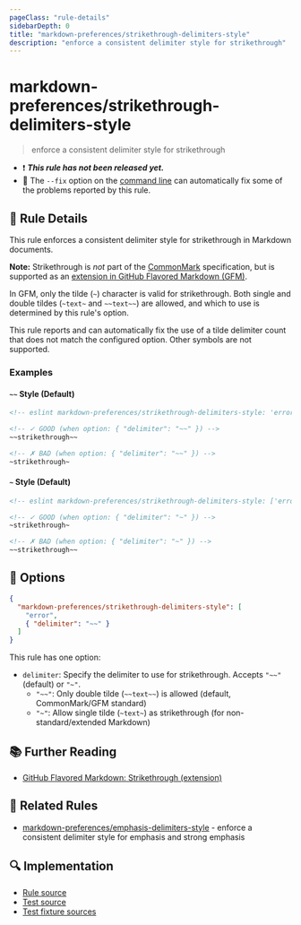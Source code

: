 ```yaml
---
pageClass: "rule-details"
sidebarDepth: 0
title: "markdown-preferences/strikethrough-delimiters-style"
description: "enforce a consistent delimiter style for strikethrough"
---
```


# markdown-preferences/strikethrough-delimiters-style

> enforce a consistent delimiter style for strikethrough

- ❗ <badge text="This rule has not been released yet." vertical="middle" type="error"> **_This rule has not been released yet._** </badge>
- 🔧 The `--fix` option on the [command line](https://eslint.org/docs/user-guide/command-line-interface#fixing-problems) can automatically fix some of the problems reported by this rule.

## 📖 Rule Details

This rule enforces a consistent delimiter style for strikethrough in Markdown documents.

**Note:** Strikethrough is _not_ part of the [CommonMark](https://spec.commonmark.org/) specification, but is supported as an [extension in GitHub Flavored Markdown (GFM)][GitHub Flavored Markdown: Strikethrough (extension)].

In GFM, only the tilde (`~`) character is valid for strikethrough. Both single and double tildes (`~text~` and `~~text~~`) are allowed, and which to use is determined by this rule's option.

This rule reports and can automatically fix the use of a tilde delimiter count that does not match the configured option. Other symbols are not supported.

### Examples

#### `~~` Style (Default)

<!-- prettier-ignore-start -->

<!-- eslint-skip -->

```md
<!-- eslint markdown-preferences/strikethrough-delimiters-style: 'error' -->

<!-- ✓ GOOD (when option: { "delimiter": "~~" }) -->
~~strikethrough~~

<!-- ✗ BAD (when option: { "delimiter": "~~" }) -->
~strikethrough~
```

<!-- prettier-ignore-end -->

#### `~` Style (Default)

<!-- prettier-ignore-start -->

<!-- eslint-skip -->

```md
<!-- eslint markdown-preferences/strikethrough-delimiters-style: ['error', { "delimiter": "~" }] -->

<!-- ✓ GOOD (when option: { "delimiter": "~" }) -->
~strikethrough~

<!-- ✗ BAD (when option: { "delimiter": "~" }) -->
~~strikethrough~~
```

<!-- prettier-ignore-end -->

## 🔧 Options

```json
{
  "markdown-preferences/strikethrough-delimiters-style": [
    "error",
    { "delimiter": "~~" }
  ]
}
```

This rule has one option:

- `delimiter`: Specify the delimiter to use for strikethrough. Accepts `"~~"` (default) or `"~"`.
  - `"~~"`: Only double tilde (`~~text~~`) is allowed (default, CommonMark/GFM standard)
  - `"~"`: Allow single tilde (`~text~`) as strikethrough (for non-standard/extended Markdown)

## 📚 Further Reading

- [GitHub Flavored Markdown: Strikethrough (extension)]

[GitHub Flavored Markdown: Strikethrough (extension)]: https://github.github.com/gfm/#strikethrough-extension-

## 👫 Related Rules

- [markdown-preferences/emphasis-delimiters-style](./emphasis-delimiters-style.md) - enforce a consistent delimiter style for emphasis and strong emphasis

## 🔍 Implementation

- [Rule source](https://github.com/ota-meshi/eslint-plugin-markdown-preferences/blob/main/src/rules/strikethrough-delimiters-style.ts)
- [Test source](https://github.com/ota-meshi/eslint-plugin-markdown-preferences/blob/main/tests/src/rules/strikethrough-delimiters-style.ts)
- [Test fixture sources](https://github.com/ota-meshi/eslint-plugin-markdown-preferences/tree/main/tests/fixtures/rules/strikethrough-delimiters-style)
